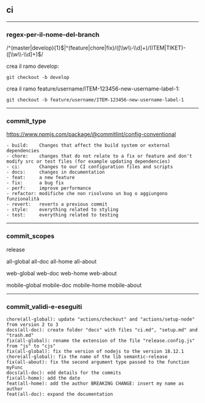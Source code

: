 ## ci

---
### regex-per-il-nome-del-branch
/^(master|develop){1}$|^(feature|chore|fix)/([\\w\\-\\d]+)/(ITEM|TIKET)-([\\w\\-\\d]+)$/

crea il ramo develop:
```
git checkout -b develop
```

crea il ramo feature/username/ITEM-123456-new-username-label-1:
```
git checkout -b feature/username/ITEM-123456-new-username-label-1
```

---
### commit_type
https://www.npmjs.com/package/@commitlint/config-conventional
```
- build:    Changes that affect the build system or external dependencies      
- chore:    changes that do not relate to a fix or feature and don't modify src or test files (for example updating dependencies)
- ci:       Changes to our CI configuration files and scripts
- docs:     changes in documentation
- feat:     a new feature
- fix:      a bug fix
- perf:     improve performance
- refactor: modifiche che non risolvono un bug o aggiungono funzionalità
- revert:   reverts a previous commit
- style:    everything related to styling
- test:     everything related to testing
```

---
### commit_scopes
release

all-global
all-doc
all-home
all-about

web-global
web-doc
web-home
web-about

mobile-global
mobile-doc
mobile-home
mobile-about

---
### commit_validi-e-eseguiti
```
chore(all-global): update "actions/checkout" and "actions/setup-node" from version 2 to 3
docs(all-doc): create folder "docs" with files "ci.md", "setup.md" and "trash.md"
fix(all-global): rename the extension of the file "release.config.js" from "js" to "cjs"
fix(all-global): fix the version of nodejs to the version 18.12.1
chore(all-global): fix the name of the lib semantic-release
fix(all-about): fix the second argument type passed to the function myFunc
docs(all-doc): edd details for the commits
fix(all-home): add the date
feat(all-home): add the author BREAKING CHANGE: insert my name as author
feat(all-doc): expand the documentation
```
